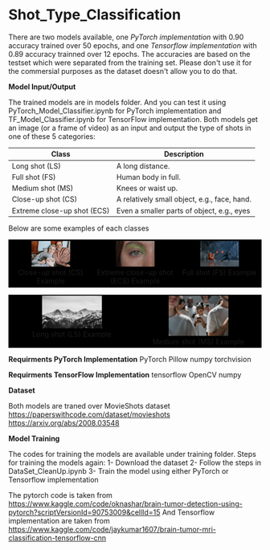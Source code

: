 # Shot_Type_Classification

There are two models available, one _PyTorch implementation_ with 0.90 accuracy trained over 50 epochs, and one _Tensorflow implementation_ with 0.89 accuracy trainned over 12 epochs. The accuracies are based on the testset which were separated from the training set.
Please don't use it for the commersial purposes as the dataset doesn't allow you to do that.


**Model Input/Output**

The trained models are in models folder. And you can test it using PyTorch_Model_Classifier.ipynb for PyTorch implementation and TF_Model_Classifier.ipynb for TensorFlow implementation.
Both models get an image (or a frame of video) as an input and output the type of shots in one of these 5 categories:

| Class                        | Description                                   |
|------------------------------|-----------------------------------------------|
| Long shot (LS)               | A long distance.                              |
| Full shot (FS)               | Human body in full.                           | 
| Medium shot (MS)             | Knees or waist up.                            |
| Close-up shot (CS)           | A relatively small object, e.g., face, hand.  |
| Extreme close-up shot (ECS)  | Even a smaller parts of object, e.g., eyes    |


Below are some examples of each classes

<div align="center">
  <table border="0" bgcolor="#000000">
      <tr>
        <td valign="top" align="center"><img src="/examples/1.jpg" width="50%"></img> <br />Close-up shot (CS) Example</td>
        <td valign="top" align="center"> <img src="/examples/2.jpg" width="50%"></img> <br />Extreme close-up shot (ECS) Example </td>
        <td valign="top" align="center"> <img src="/examples/3.jpg" width="50%"></img> <br />Full shot (FS) Example </td>
      </tr>
    </table>
    
  <table border="0" bgcolor="#000000">
      <tr>
        <td valign="top" align="center"><img src="/examples/4.jpg" width="50%"></img><br /> Long shot (LS) Example</td>
        <td valign="top" align="center"><img src="/examples/5.jpg" width="50%"></img><br /> Medium shot (MS) Example </td>
      </tr>
    </table>
</div>




**Requirments PyTorch Implementation**
PyTorch 
Pillow
numpy
torchvision

**Requirments TensorFlow Implementation**
tensorflow
OpenCV
numpy



**Dataset**

Both models are traned over MovieShots dataset https://paperswithcode.com/dataset/movieshots 
https://arxiv.org/abs/2008.03548


**Model Training**

The codes for training the models are available under training folder.
Steps for training the models again:
1- Download the dataset
2- Follow the steps in DataSet_CleanUp.ipynb
3- Train the model using either PyTorch or Tensorflow implementation

The pytorch code is taken from https://www.kaggle.com/code/oknashar/brain-tumor-detection-using-pytorch?scriptVersionId=90753009&cellId=15
And Tensorflow implementation are taken from https://www.kaggle.com/code/jaykumar1607/brain-tumor-mri-classification-tensorflow-cnn


